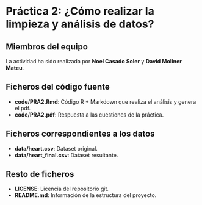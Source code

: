 # Práctica 2: ¿Cómo realizar la limpieza y análisis de datos?

## Miembros del equipo

La actividad ha sido realizada por **Noel Casado Soler** y **David Moliner Mateu**.

## Ficheros del código fuente

* **code/PRA2.Rmd**: Código R + Markdown que realiza el análisis y genera el pdf.
* **code/PRA2.pdf**: Respuesta a las cuestiones de la práctica.

## Ficheros correspondientes a los datos

* **data/heart.csv**: Dataset original.
* **data/heart_final.csv**: Dataset resultante.

## Resto de ficheros

* **LICENSE**: Licencia del repositorio git.
* **README.md**: Información de la estructura del proyecto.



